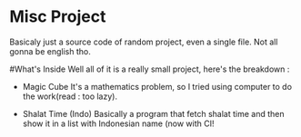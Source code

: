 # Misc Project
Basicaly just a source code of random project, even a single file. Not all gonna be english tho.

#What's Inside
Well all of it is a really small project, here's the breakdown :
* Magic Cube
It's a mathematics problem, so I tried using computer to do the work(read : too lazy).

* Shalat Time (Indo)
Basically a program that fetch shalat time and then show it in a list with Indonesian name (now with CI!